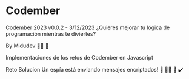 # Codember
Codember 2023 v0.0.2 - 3/12/2023
¿Quieres mejorar tu lógica de programación mientras te diviertes?

By Midudev 👨‍💻 👾

Implementaciones de los retos de Codember en Javascript


Reto	Solucion
Un espía está enviando mensajes encriptados!  👮 🐱‍💻 🔧	✔️

